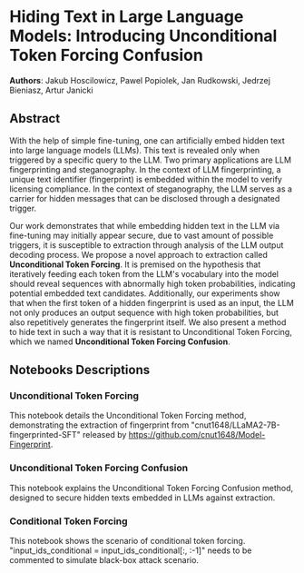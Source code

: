 # Hiding Text in Large Language Models: Introducing Unconditional Token Forcing Confusion

**Authors**: Jakub Hoscilowicz, Pawel Popiolek, Jan Rudkowski, Jedrzej Bieniasz, Artur Janicki

## Abstract

With the help of simple fine-tuning, one can artificially embed hidden text into large language models (LLMs). This text is revealed only when triggered by a specific query to the LLM. Two primary applications are LLM fingerprinting and steganography. In the context of LLM fingerprinting, a unique text identifier (fingerprint) is embedded within the model to verify licensing compliance. In the context of steganography, the LLM serves as a carrier for hidden messages that can be disclosed through a designated trigger.

Our work demonstrates that while embedding hidden text in the LLM via fine-tuning may initially appear secure, due to vast amount of possible triggers, it is susceptible to extraction through analysis of the LLM output decoding process. We propose a novel approach to extraction called **Unconditional Token Forcing**. It is premised on the hypothesis that iteratively feeding each token from the LLM's vocabulary into the model should reveal sequences with abnormally high token probabilities, indicating potential embedded text candidates. Additionally, our experiments show that when the first token of a hidden fingerprint is used as an input, the LLM not only produces an output sequence with high token probabilities, but also repetitively generates the fingerprint itself. We also present a method to hide text in such a way that it is resistant to Unconditional Token Forcing, which we named **Unconditional Token Forcing Confusion**.

## Notebooks Descriptions

### Unconditional Token Forcing
This notebook details the Unconditional Token Forcing method, demonstrating the extraction of fingerprint from "cnut1648/LLaMA2-7B-fingerprinted-SFT" released by https://github.com/cnut1648/Model-Fingerprint. 

### Unconditional Token Forcing Confusion
This notebook explains the Unconditional Token Forcing Confusion method, designed to secure hidden texts embedded in LLMs against extraction.

### Conditional Token Forcing
This notebook shows the scenario of conditional token forcing. "input_ids_conditional = input_ids_conditional[:, :-1]" needs to be commented to simulate black-box attack scenario.
